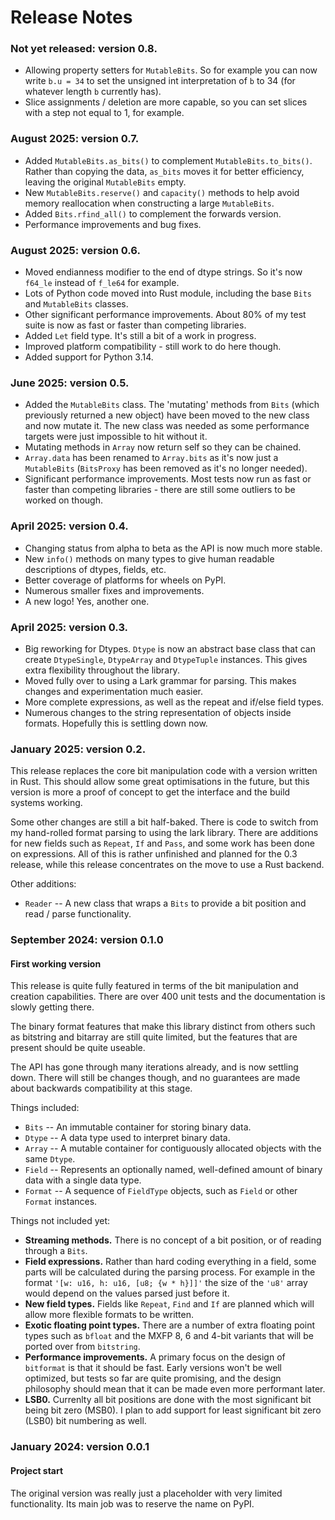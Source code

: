 # Release Notes

### Not yet released: version 0.8.

* Allowing property setters for `MutableBits`. So for example you can now write `b.u = 34` to set the unsigned int
  interpretation of `b` to 34 (for whatever length `b` currently has).
* Slice assignments / deletion are more capable, so you can set slices with a step not equal to 1, for example.

### August 2025: version 0.7.

* Added `MutableBits.as_bits()` to complement `MutableBits.to_bits()`. Rather than copying the data, `as_bits` moves it
  for better efficiency, leaving the original `MutableBits` empty.
* New `MutableBits.reserve()` and `capacity()` methods to help avoid memory reallocation when constructing a large `MutableBits`.
* Added `Bits.rfind_all()` to complement the forwards version.
* Performance improvements and bug fixes.

### August 2025: version 0.6.

* Moved endianness modifier to the end of dtype strings. So it's now `f64_le` instead of `f_le64` for example.
* Lots of Python code moved into Rust module, including the base `Bits` and `MutableBits` classes.
* Other significant performance improvements. About 80% of my test suite is now as fast or faster than competing libraries.
* Added `Let` field type. It's still a bit of a work in progress.
* Improved platform compatibility - still work to do here though.
* Added support for Python 3.14.

### June 2025: version 0.5.

* Added the `MutableBits` class. The 'mutating' methods from `Bits` (which previously returned a new object) have been 
  moved to the new class and now mutate it. The new class was needed as some performance targets were just impossible to hit without it.
* Mutating methods in `Array` now return self so they can be chained.
* `Array.data` has been renamed to `Array.bits` as it's now just a `MutableBits` (`BitsProxy` has been removed as it's 
  no longer needed).
* Significant performance improvements. Most tests now run as fast or faster than competing libraries - there are still
  some outliers to be worked on though.

### April 2025: version 0.4.

* Changing status from alpha to beta as the API is now much more stable.
* New `info()` methods on many types to give human readable descriptions of dtypes, fields, etc.
* Better coverage of platforms for wheels on PyPI.
* Numerous smaller fixes and improvements.
* A new logo! Yes, another one.

### April 2025: version 0.3.

* Big reworking for Dtypes. `Dtype` is now an abstract base class that can create `DtypeSingle`, `DtypeArray` and
  `DtypeTuple` instances. This gives extra flexibility throughout the library.
* Moved fully over to using a Lark grammar for parsing. This makes changes and experimentation much easier.
* More complete expressions, as well as the repeat and if/else field types.
* Numerous changes to the string representation of objects inside formats. Hopefully this is settling down now.


### January 2025: version 0.2.

This release replaces the core bit manipulation code with a version written in Rust. This should allow some great
optimisations in the future, but this version is more a proof of concept to get the interface and the build systems working.

Some other changes are still a bit half-baked. There is code to switch from my hand-rolled format parsing to using the
lark library. There are additions for new fields such as `Repeat`, `If` and `Pass`, and some work has been done on
expressions. All of this is rather unfinished and planned for the 0.3 release, while this release concentrates on the
move to use a Rust backend.

Other additions:

* `Reader` -- A new class that wraps a `Bits` to provide a bit position and read / parse functionality.

### September 2024: version 0.1.0

#### First working version

This release is quite fully featured in terms of the bit manipulation and creation capabilities.
There are over 400 unit tests and the documentation is slowly getting there.

The binary format features that make this library distinct from others such as bitstring and bitarray are still quite
limited, but the features that are present should be quite useable.

The API has gone through many iterations already, and is now settling down. There will still be changes though, and
no guarantees are made about backwards compatibility at this stage.

Things included:

* `Bits` -- An immutable container for storing binary data.
* `Dtype` -- A data type used to interpret binary data.
* `Array` -- A mutable container for contiguously allocated objects with the same `Dtype`.
* `Field` -- Represents an optionally named, well-defined amount of binary data with a single data type.
* `Format` -- A sequence of `FieldType` objects, such as `Field` or other `Format` instances.

Things not included yet:

* **Streaming methods.** There is no concept of a bit position, or of reading through a `Bits`.
* **Field expressions.** Rather than hard coding everything in a field, some parts will be calculated during the
  parsing process. For example in the format `'[w: u16, h: u16, [u8; {w * h}]]'` the size of the `'u8'` array would
  depend on the values parsed just before it.
* **New field types.** Fields like `Repeat`, `Find` and `If` are planned which will allow more flexible formats to be written.
* **Exotic floating point types.** There are a number of extra floating point types such as `bfloat` and the MXFP 8,
  6 and 4-bit variants that will be ported over from `bitstring`.
* **Performance improvements.** A primary focus on the design of `bitformat` is that it should be fast. Early versions
  won't be well optimized, but tests so far are quite promising, and the design philosophy should mean that it can be
  made even more performant later.
* **LSB0.** Currenlty all bit positions are done with the most significant bit being bit zero (MSB0). I plan to add
  support for least significant bit zero (LSB0) bit numbering as well.

### January 2024: version 0.0.1

#### Project start

The original version was really just a placeholder with very limited functionality.
Its main job was to reserve the name on PyPI.

